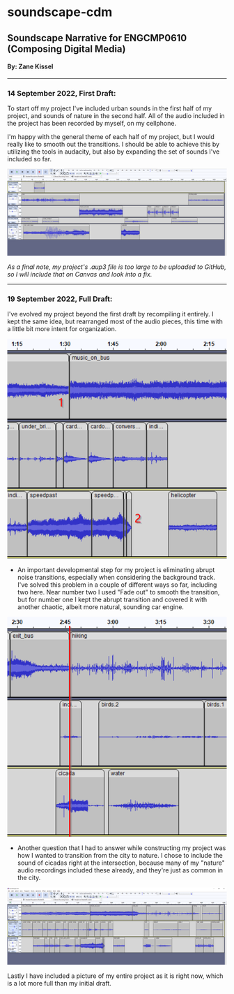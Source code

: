 # soundscape-cdm
<h2>Soundscape Narrative for ENGCMP0610 (Composing Digital Media)</h2>
<h4>By: Zane Kissel</h4>
<hr>
<h3>14 September 2022, First Draft:</h3>
<p>To start off my project I've included urban sounds in the first half of my project, and sounds of nature in the second half.
All of the audio included in the project has been recorded by myself, on my cellphone.</p>

<p>I'm happy with the general theme of each half of my project, but I would really like to smooth out the transitions. I should be able to achieve this by utilizing the tools in audacity, but also by expanding the set of sounds I've included so far.</p>

<img src="projectpic.png">

<i>As a final note, my project's .aup3 file is too large to be uploaded to GitHub, so I will include that on Canvas and look into a fix.</i>
<hr>

<h3>19 September 2022, Full Draft:</h3>
<p>I've evolved my project beyond the first draft by recompiling it entirely. I kept the same idea, but rearranged most of the audio pieces, this time with a little bit more intent for organization.</p>

<img src="projectpic1.png">

<ul><li>An important developmental step for my project is eliminating abrupt noise transitions, especially when considering the background track. I've solved this problem in a couple of different ways so far, including two here. Near number two I used "Fade out" to smooth the transition, but for number one I kept the abrupt transition and covered it with another chaotic, albeit more natural, sounding car engine. </li></ul>

<img src="projectpic2.png">

<ul><li>Another question that I had to answer while constructing my project was how I wanted to transition from the city to nature. I chose to include the sound of cicadas right at the intersection, because many of my "nature" audio recordings included these already, and they're just as common in the city.</li></ul>

<img src="projectpic3.png">

<p>Lastly I have included a picture of my entire project as it is right now, which is a lot more full than my initial draft.</p>
